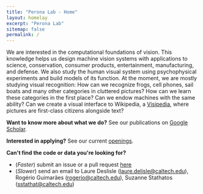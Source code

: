 ```yaml
---
title: "Perona Lab - Home"
layout: homelay
excerpt: "Perona Lab"
sitemap: false
permalink: /
--- 
```


We are interested in the computational foundations of vision. This knowledge helps us design machine vision systems with applications to science, conservation, consumer products, entertainment, manufacturing, and defense. We also study the human visual system using psychophysical experiments and build models of its function. At the moment, we are mostly studying visual recognition: How can we recognize frogs, cell phones, sail boats and many other categories in cluttered pictures? How can we learn these categories in the first place? Can we endow machines with the same ability? Can we create a visual interface to Wikipedia, a [Visipedia](https://visipedia.org/), where pictures are first-class citizens alongside text?

**Want to know more about what we do?** See our publications on [Google Scholar](https://scholar.google.com/citations?hl=en&user=j29kMCwAAAAJ&view_op=list_works&alert_preview_top_rm=2&sortby=pubdate). 

**Interested in applying?** See our current [openings](/openings/). 

**Can't find the code or data you're looking for?** 
* (*Faster*) submit an issue or a pull request [here](https://github.com/caltechvisionlab/caltechvisionlab.github.io) 
* (*Slower*) send an email to Laure Deslisle (laure.delisle@caltech.edu), Rogério Guimarães (rogerio@caltech.edu), Suzanne Stathatos (sstathat@caltech.edu)
